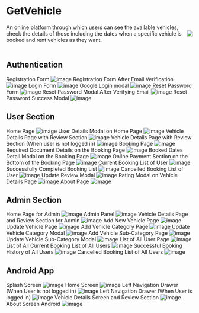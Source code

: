 
# GetVehicle 

<div style="display: flex; justify-content: center; align-items: center;">
<div>An online platform through which users can see the available vehicles, check the details of those including the dates when a specific vehicle is booked and rent vehicles as they want.</div>
<img src="https://github.com/Raiyan13/GetVehicle/assets/47865631/eff43f82-c5d1-4bd9-a909-13876dfcb59a">
</div>

<br>

## Authentication
Registration Form
![image](https://github.com/Raiyan13/GetVehicle/assets/47865631/23e98b54-9411-4225-9578-107244e3a34a)
Registration Form After Email Verification
![image](https://github.com/Raiyan13/GetVehicle/assets/47865631/86302eb4-085a-4df4-8ba2-53c99ed6a58e)
Login Form
![image](https://github.com/Raiyan13/GetVehicle/assets/47865631/ef98d93a-ff21-4324-8cbf-c96b81044c39)
Google Login modal
![image](https://github.com/Raiyan13/GetVehicle/assets/47865631/80d3ec1a-3c3e-4795-86fb-f80b4d9ba66c)
Reset Password Form
![image](https://github.com/Raiyan13/GetVehicle/assets/47865631/bc69e7a4-5862-4c4a-a7a7-e0cb9f8f7917)
Reset Password Modal After Verifying Email
![image](https://github.com/Raiyan13/GetVehicle/assets/47865631/2bcd41ae-3bed-48af-bcd5-cd67c8c02656)
Reset Password Success Modal
![image](https://github.com/Raiyan13/GetVehicle/assets/47865631/718a236b-8578-4a9d-a178-e5bb1b7df879)
<br>
## User Section
Home Page
![image](https://github.com/Raiyan13/GetVehicle/assets/47865631/eff43f82-c5d1-4bd9-a909-13876dfcb59a)
User Details Modal on Home Page
![image](https://github.com/Raiyan13/GetVehicle/assets/47865631/59d0b94c-93a4-44c0-b290-c7735609027d)
Vehicle Details Page with Review Section
![image](https://github.com/Raiyan13/GetVehicle/assets/47865631/c5acfed5-d148-48d9-af95-eeab91026b50)
Vehicle Details Page with Review Section (When user is not logged in)
![image](https://github.com/Raiyan13/GetVehicle/assets/47865631/fad46158-31df-4d5b-9f70-7b8eb5689fad)
Booking Page
![image](https://github.com/Raiyan13/GetVehicle/assets/47865631/c40f8af5-d222-4669-8519-9c0b63f16bbf)
Required Document Details on the Booking Page
![image](https://github.com/Raiyan13/GetVehicle/assets/47865631/81dbd866-e8cf-4c08-9449-06cc4d886fdd)
Booked Dates Detail Modal on the Booking Page
![image](https://github.com/Raiyan13/GetVehicle/assets/47865631/c2c91a75-6017-48ec-ba21-b9c6c2c5ce7f)
Online Payment Section on the Bottom of the Booking Page
![image](https://github.com/Raiyan13/GetVehicle/assets/47865631/d94565df-7c8a-4514-b207-901fda6d06de)
Current Booking List of User
![image](https://github.com/Raiyan13/GetVehicle/assets/47865631/f7ddfe56-0dfa-4a95-8ec9-f37ab8f64682)
Successfully Completed Booking List
![image](https://github.com/Raiyan13/GetVehicle/assets/47865631/9d689780-264f-4212-a42b-7e639dd249a0)
Cancelled Booking List of User
![image](https://github.com/Raiyan13/GetVehicle/assets/47865631/edc44226-7d00-49e6-8aa7-ccf4bc5fcd3c)
Update Review Modal
![image](https://github.com/Raiyan13/GetVehicle/assets/47865631/9c81c31d-ed2a-4c83-9dc3-34ffb77a851b)
Rating Modal on Vehicle Details Page
![image](https://github.com/Raiyan13/GetVehicle/assets/47865631/bee39055-9ec3-4240-a5fe-d63311d0f781)
About Page
![image](https://github.com/Raiyan13/GetVehicle/assets/47865631/0f1a74d9-17e7-4909-90a5-f70d154a647d)
<br>
## Admin Section
Home Page for Admin
![image](https://github.com/Raiyan13/GetVehicle/assets/47865631/32be83c0-2086-45cb-a340-e125ef17ce56)
Admin Panel
![image](https://github.com/Raiyan13/GetVehicle/assets/47865631/0a74016a-78c3-4b64-bdf8-0cf834a49b84)
Vehicle Details Page and Review Section for Admin
![image](https://github.com/Raiyan13/GetVehicle/assets/47865631/b7054a5f-6ba6-4a5b-9594-c4b96e560816)
Add New Vehicle Page
![image](https://github.com/Raiyan13/GetVehicle/assets/47865631/7745e8a7-1c1a-4a52-b3c9-b37e46ed1318)
Update Vehicle Page
![image](https://github.com/Raiyan13/GetVehicle/assets/47865631/c6a963c1-0d19-4e4d-bcc9-032e9dd399ef)
Add Vehicle Category Page
![image](https://github.com/Raiyan13/GetVehicle/assets/47865631/a0bd1317-d8c4-4433-992a-47992158e729)
Update Vehicle Category Modal
![image](https://github.com/Raiyan13/GetVehicle/assets/47865631/bcb1c920-8556-4c15-8a81-8b1df59a1ad8)
Add Vehicle Sub-Category Page
![image](https://github.com/Raiyan13/GetVehicle/assets/47865631/95b26da4-720e-4b94-8d7a-a00db46cd90a)
Update Vehicle Sub-Category Modal
![image](https://github.com/Raiyan13/GetVehicle/assets/47865631/b4e0ef54-8813-4c1f-9cbc-b3d688f189b0)
List of All User Page
![image](https://github.com/Raiyan13/GetVehicle/assets/47865631/66a9fd12-562b-47ea-92ec-7a55674997e4)
List of All Current Booking List of All Users
![image](https://github.com/Raiyan13/GetVehicle/assets/47865631/d0147193-a967-481d-b14d-b98eb566410b)
Successful Booking History of All Users
![image](https://github.com/Raiyan13/GetVehicle/assets/47865631/de6ee695-8bda-425d-94e6-ae7846c79759)
Cancelled Booking List of All Users
![image](https://github.com/Raiyan13/GetVehicle/assets/47865631/97305c6e-04e8-4a14-879f-bc26493daee6)
<br>
## Android App
Splash Screen
![image](https://github.com/Raiyan13/GetVehicle/assets/47865631/82f213e7-4549-4809-9b72-2cbb96fb396c)
Home Screen
![image](https://github.com/Raiyan13/GetVehicle/assets/47865631/d297c423-f802-49c2-ab26-6a0a33e4a9f7)
Left Navigation Drawer (When User is not logged in)
![image](https://github.com/Raiyan13/GetVehicle/assets/47865631/cc6a02bc-e22f-4083-96a8-fbe4e7b81f66)
Left Navigation Drawer (When User is logged in)
![image](https://github.com/Raiyan13/GetVehicle/assets/47865631/7b04c78e-99a1-4392-b6b9-0f95ea28e135)
Vehicle Details Screen and Review Section
![image](https://github.com/Raiyan13/GetVehicle/assets/47865631/5be39a17-207c-4abc-9cc9-4494e8a49af3)
About Screen Android
![image](https://github.com/Raiyan13/GetVehicle/assets/47865631/02cfbae8-53bf-4c00-99e4-e9933fde76d5)















